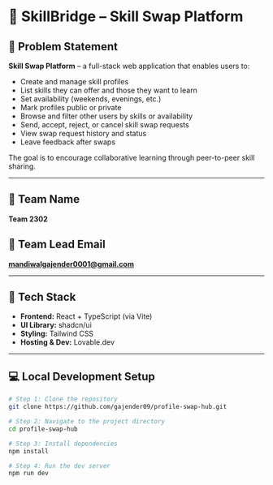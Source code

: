 # 🔁 SkillBridge – Skill Swap Platform

## 📝 Problem Statement

**Skill Swap Platform** – a full-stack web application that enables users to:

- Create and manage skill profiles
- List skills they can offer and those they want to learn
- Set availability (weekends, evenings, etc.)
- Mark profiles public or private
- Browse and filter other users by skills or availability
- Send, accept, reject, or cancel skill swap requests
- View swap request history and status
- Leave feedback after swaps

The goal is to encourage collaborative learning through peer-to-peer skill sharing.

---

## 👥 Team Name
**Team 2302**

## 📧 Team Lead Email
**mandiwalgajender0001@gmail.com**

---

## 🚀 Tech Stack

- **Frontend:** React + TypeScript (via Vite)
- **UI Library:** shadcn/ui
- **Styling:** Tailwind CSS
- **Hosting & Dev:** Lovable.dev

---

## 💻 Local Development Setup

```bash
# Step 1: Clone the repository
git clone https://github.com/gajender09/profile-swap-hub.git

# Step 2: Navigate to the project directory
cd profile-swap-hub

# Step 3: Install dependencies
npm install

# Step 4: Run the dev server
npm run dev

